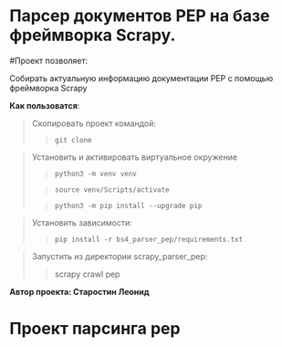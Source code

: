 # Парсер документов PEP на базе фреймворка Scrapy.
#Проект позволяет:

Собирать актуальную информацию документации PEP с помощью фреймворка Scrapy

**Как пользоватся**:
>Скопировать проект командой: 
>> `git clone`

>Установить и активировать виртуальное окружение
>>`python3 -m venv venv`
> 
>>`source venv/Scripts/activate`
> 
>>`python3 -m pip install --upgrade pip`
 
>Установить зависимости:
>> `pip install -r bs4_parser_pep/requirements.txt`


>Запустить из директории scrapy_parser_pep:
>> scrapy crawl pep

**Автор проекта: Старостин Леонид** 
# Проект парсинга pep
